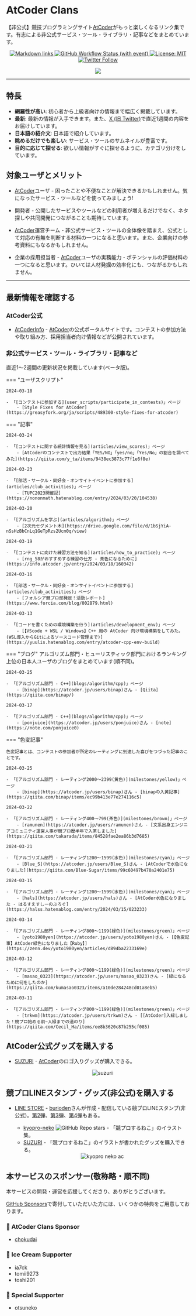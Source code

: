 # AtCoder Clans

【非公式】競技プログラミングサイト[AtCoder](https://atcoder.jp/)がもっと楽しくなるリンク集です。有志による非公式サービス・ツール・ライブラリ・記事などをまとめています。

<p align="center">
    <a href="https://github.com/KATO-Hiro/AtCoderClans/actions/workflows/link_checker.yml" target="_blank">
        <img src="https://img.shields.io/github/actions/workflow/status/KATO-Hiro/AtCoderClans/link_checker.yml?branch=master&label=Links&style=plastic" alt="Markdown links">
    </a>
    <a href="https://github.com/KATO-Hiro/AtCoderClans/actions/workflows/deploy.yml" target="_blank">
        <img src="https://img.shields.io/github/actions/workflow/status/KATO-Hiro/AtCoderClans/deploy.yml?branch=master&event=push&label=Deployment&style=plastic" alt="GitHub Workflow Status (with event)">
    </a>
    <a href="https://github.com/KATO-Hiro/AtCoderClans/blob/master/LICENSE">
        <img src="https://img.shields.io/badge/license-MIT-brightgreen.svg?style=plastic" alt="License: MIT" />
    </a>
    <a href="https://twitter.com/atcoderclans">
        <img src="https://img.shields.io/twitter/follow/AtCoderClans?style=social" alt="Twitter Follow" />
    </a>
</p>
<p align="center">
  <a href="https://github.com/sponsors/KATO-Hiro">
    <img src="https://img.shields.io/static/v1?label=Sponsor&message=%E2%9D%A4&logo=GitHub&color=ff69b4"/>
  </a>
</p>

---

## 特長

* **網羅性が高い**: 初心者から上級者向けの情報まで幅広く掲載しています。
* **最新**: 最新の情報が入手できます。また、[X (旧 Twitter)](https://twitter.com/atcoderclans)で直近1週間の内容をお届けしています。
* **日本語の紹介文**: 日本語で紹介しています。
* **眺めるだけでも楽しい**: サービス・ツールのサムネイルが豊富です。
* **目的に応じて探せる**: 欲しい情報がすぐに探せるように、カテゴリ分けをしています。

## 対象ユーザとメリット

- [AtCoder](https://atcoder.jp/)ユーザ - 困ったことや不便なことが解決できるかもしれません。気になったサービス・ツールなどを使ってみましょう!

- 開発者 - 公開したサービスやツールなどの利用者が増えるだけでなく、ネタ探しや共同開発につながることも期待しています。

- [AtCoder](https://atcoder.jp/)運営チーム - 非公式サービス・ツールの全体像を踏まえ、公式として対応の有無を判断する材料の一つになると思います。また、企業向けの参考資料にもなるかもしれません。

- 企業の採用担当者 - [AtCoder](https://atcoder.jp/)ユーザの実務能力・ポテンシャルの評価材料の一つになると思います。ひいては人材発掘の効率化にも、つながるかもしれません。

---

## 最新情報を確認する

### AtCoder公式

<!-- markdown-link-check-disable -->

- [AtCoderInfo](https://info.atcoder.jp/) - [AtCoder](https://atcoder.jp/)の公式ポータルサイトです。コンテストの参加方法や取り組み方、採用担当者向け情報などが公開されています。

<!-- markdown-link-check-enable -->

### 非公式サービス・ツール・ライブラリ・記事など

直近1〜2週間の更新状況を掲載しています(ベータ版)。

=== "ユーザスクリプト"

    2024-03-18

    - 「[コンテストに参加する](user_scripts/participate_in_contests)」ページ
        - [Style Fixes for AtCoder](https://greasyfork.org/ja/scripts/489300-style-fixes-for-atcoder)

=== "記事"

    2024-03-24

    - 「[コンテストに関する統計情報を見る](articles/view_scores)」ページ
        - [AtCoderのコンテストで出力結果「YES/NO」「yes/no」「Yes/No」の割合を調べてみた](https://qiita.com/y_ta/items/9438ec3873c77f1e6f8e)

    2024-03-23

    - 「[部活・サークル・同好会・オンサイトイベントに参加する](articles/club_activities)」ページ
        - [TUPC2023開催記](https://nononmath.hatenablog.com/entry/2024/03/20/104538)

    2024-03-20

    - 「[アルゴリズムを学ぶ](articles/algorithm)」ページ
        - [2次元セグメント木](https://drive.google.com/file/d/1bSjYiA-nSsHzBbCnLq1GeTpRzs2Ucm0q/view)

    2024-03-19

    - 「[コンテストに向けた練習方法を知る](articles/how_to_practice)」ページ
        - [rng_58がおすすめする練習の仕方 - 茶色になるために](https://info.atcoder.jp/entry/2024/03/18/160342)

    2024-03-16

    - 「[部活・サークル・同好会・オンサイトイベントに参加する](articles/club_activities)」ページ
        - [フォルシア競プロ部発足！活動レポート](https://www.forcia.com/blog/002879.html)

    2024-03-13

    - 「[コードを書くための環境構築を行う](articles/development_env)」ページ
        - [【VScode + WSL / Windows】C++ 用の AtCoder 向け環境構築をしてみた。(WSL導入からGitによるソースコード管理まで)](https://yuulis.hatenablog.com/entry/atcoder-cpp-env-build)

=== "ブログ"
    アルゴリズム部門・ヒューリスティック部門におけるランキング上位の日本人ユーザのブログをまとめています(順不同)。

    2024-03-25

    - 「[アルゴリズム部門 - C++](blogs/algorithm/cpp)」ページ
        - [binap](https://atcoder.jp/users/binap)さん - [Qiita](https://qiita.com/binap/)

    2024-03-17

    - 「[アルゴリズム部門 - C++](blogs/algorithm/cpp)」ページ
        - [ponjuice](https://atcoder.jp/users/ponjuice)さん - [note](https://note.com/ponjuice0)

=== "色変記事"

    色変記事とは、コンテストの参加者が所定のレーティングに到達した喜びをつづった記事のことです。

    2024-03-25

    - 「[アルゴリズム部門 - レーティング2000〜2399(黄色)](milestones/yellow)」ページ
        - [binap](https://atcoder.jp/users/binap)さん - [binapの入黄記事](https://qiita.com/binap/items/ec99b413e77e274116c5)

    2024-03-22

    - 「[アルゴリズム部門 - レーティング400〜799(茶色)](milestones/brown)」ページ
        - [ramunen](https://atcoder.jp/users/ramunen)さん - [文系出身エンジニアコミュニティ運営人事が競プロ歴半年で入茶しました](https://qiita.com/takarada/items/84528fae2ea86b3d7685)

    2024-03-21

    - 「[アルゴリズム部門 - レーティング1200〜1599(水色)](milestones/cyan)」ページ
        - [Blue_S](https://atcoder.jp/users/Blue_S)さん - [AtCoderで水色になりました](https://qiita.com/Blue-Sugar/items/99c60497b470a2401e75)

    2024-03-15

    - 「[アルゴリズム部門 - レーティング1200〜1599(水色)](milestones/cyan)」ページ
        - [hals](https://atcoder.jp/users/hals)さん - [AtCoder水色になりました - はるすえすしーのぶろぐ](https://halss.hatenablog.com/entry/2024/03/15/023233)

    2024-03-14

    - 「[アルゴリズム部門 - レーティング800〜1199(緑色)](milestones/green)」ページ
        - [yoto1980yen](https://atcoder.jp/users/yoto1980yen)さん - [【色変記事】AtCoder緑色になりました【Ruby】](https://zenn.dev/yoto1980yen/articles/d894ba2233169e)

    2024-03-12

    - 「[アルゴリズム部門 - レーティング800〜1199(緑色)](milestones/green)」ページ
        - [masao_0323](https://atcoder.jp/users/masao_0323)さん - [緑になるために何をしたのか](https://qiita.com/kumasao0323/items/a10de284248cd01a8eb5)

    2024-03-11

    - 「[アルゴリズム部門 - レーティング800〜1199(緑色)](milestones/green)」ページ
        - [trkwm](https://atcoder.jp/users/trkwm)さん - [[AtCoder]入緑しました！競プロ始める前~入緑までの道のり](https://qiita.com/Cecil_Ha/items/ee8b3620c87b255cf085)

## AtCoder公式グッズを購入する

- [SUZURI](https://suzuri.jp/AtCoder) - [AtCoder](https://atcoder.jp/)のロゴ入りグッズが購入できる。

    <div align="center">
        <img loading = "lazy" src="images/web_app/suzuri.png" alt="suzuri">
    </div>

## 競プロLINEスタンプ・グッズ(非公式)を購入する

- [LINE STORE](https://store.line.me/stickershop/product/22113834/en) - [burioden](https://atcoder.jp/users/burioden)さんが作成・配信している競プロLINEスタンプ(非公式)。[第2弾](https://store.line.me/stickershop/product/22810021/en)、[第3弾](https://store.line.me/stickershop/product/22851268/en)、[第4弾](https://store.line.me/stickershop/product/25256215/en)もある。
    - [kyopro-neko](https://github.com/burioden/kyopro-neko) ![GitHub Repo stars](https://img.shields.io/github/stars/burioden/kyopro-neko?style=plastic) - 「競プロするねこ」のイラスト集。
    - [SUZURI](https://suzuri.jp/burioden) - 「競プロするねこ」のイラストが書かれたグッズを購入できる。

    <div align="center">
        <img loading = "lazy" src="images/unofficial_goods/kyopro_neko_ac.jpg" alt="kyopro neko ac" />
    </div>

## 本サービスのスポンサー(敬称略・順不同)

本サービスの開発・運営を応援してくださり、ありがとうございます。

[GitHub Sponsors](https://github.com/sponsors/KATO-Hiro)で寄付していただいた方には、いくつかの特典をご用意しております。

### 💚 AtCoder Clans Sponsor

- [chokudai](https://github.com/chokudai)

### 🍨 Ice Cream Supporter

- ia7ck
- tomii9273
- toshi201

### 🙂 Special Supporter

- otsuneko
